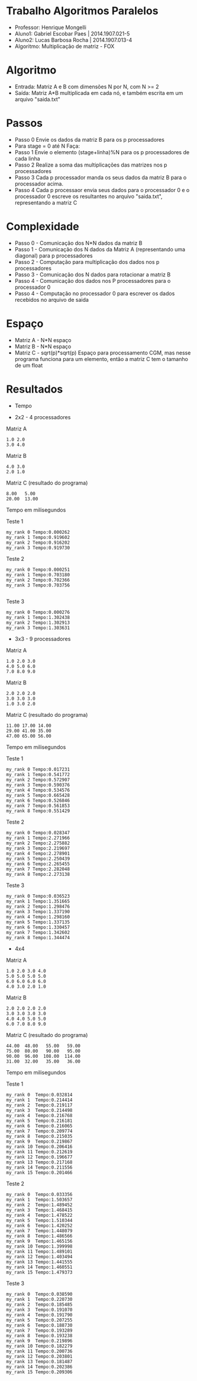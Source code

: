 # Trabalho Algoritmos Paralelos

* Professor: Henrique Mongelli
* Aluno1: Gabriel Escobar Paes  | 2014.1907.021-5
* Aluno2: Lucas Barbosa Rocha   | 2014.1907.013-4
* Algoritmo: Multiplicação de matriz - FOX

# Algoritmo

* Entrada: Matriz A e B com dimensões N por N, com N >= 2
* Saída: Matriz A*B multiplicada em cada nó, e também escrita em um arquivo "saida.txt"

# Passos

* Passo 0
	Envie os dados da matriz B para os p processadores
* Para stage = 0 até N Faça:
* Passo 1
	Envie o elemento (stage+linha)%N para os p processadores de cada linha
* Passo 2
	Realize a soma das multiplicações das matrizes nos p processadores
* Passo 3
	Cada p processador manda os seus dados da matriz B para o processador acima.
* Passo 4
	Cada p processaor envia seus dados para o processador 0 e o processador 0 escreve os resultantes no arquivo "saida.txt", representando a matriz C

# Complexidade
	
* Passo 0 - Comunicação dos N*N dados da matriz B
* Passo 1 - Comunicação dos N dados da Matriz A (representando uma diagonal) para p processadores
* Passo 2 - Computação para multiplicação dos dados nos p processadores
* Passo 3 - Comunicação dos N dados para rotacionar a matriz B
* Passo 4 - Comunicação dos dados nos P processadores para o processador 0
* Passo 4 - Computação no processador 0 para escrever os dados recebidos no arquivo de saida

# Espaço

* Matriz A - N*N espaço
* Matriz B - N*N espaço
* Matriz C - sqrt(p)*sqrt(p) Espaço para processamento CGM, mas nesse programa funciona para um elemento, então a matriz C tem o tamanho de um float


# Resultados

* Tempo

* 2x2 - 4 processadores

Matriz A

```
1.0 2.0
3.0 4.0
```

Matriz B

```
4.0 3.0
2.0 1.0
```

Matriz C (resultado do programa)

```
8.00   5.00
20.00  13.00
```

Tempo em milisegundos

Teste 1

```
my_rank 0 Tempo:0.000262
my_rank 1 Tempo:0.919602
my_rank 2 Tempo:0.916202
my_rank 3 Tempo:0.919730

```

Teste 2

```
my_rank 0 Tempo:0.000251
my_rank 1 Tempo:0.703180
my_rank 2 Tempo:0.702366
my_rank 3 Tempo:0.703756


```

Teste 3

```
my_rank 0 Tempo:0.000276
my_rank 1 Tempo:1.302438
my_rank 2 Tempo:1.302913
my_rank 3 Tempo:1.303631

```

* 3x3 - 9 processadores

Matriz A

```
1.0 2.0 3.0
4.0 5.0 6.0
7.0 8.0 9.0
```

Matriz B

```
2.0 2.0 2.0
3.0 3.0 3.0
1.0 3.0 2.0
```

Matriz C (resultado do programa)

```
11.00 17.00 14.00
29.00 41.00 35.00
47.00 65.00 56.00
```

Tempo em milisegundos

Teste 1

```
my_rank 0 Tempo:0.017231
my_rank 1 Tempo:0.541772
my_rank 2 Tempo:0.572907
my_rank 3 Tempo:0.590376
my_rank 4 Tempo:0.534576
my_rank 5 Tempo:0.665428
my_rank 6 Tempo:0.526846
my_rank 7 Tempo:0.561853
my_rank 8 Tempo:0.551429
```

Teste 2

```
my_rank 0 Tempo:0.028347
my_rank 1 Tempo:2.271966
my_rank 2 Tempo:2.275882
my_rank 3 Tempo:2.219697
my_rank 4 Tempo:2.278901
my_rank 5 Tempo:2.250439
my_rank 6 Tempo:2.265455
my_rank 7 Tempo:2.282048
my_rank 8 Tempo:2.273138

```

Teste 3

```
my_rank 0 Tempo:0.036523
my_rank 1 Tempo:1.351665
my_rank 2 Tempo:1.298476
my_rank 3 Tempo:1.337190
my_rank 4 Tempo:1.298160
my_rank 5 Tempo:1.337135
my_rank 6 Tempo:1.330457
my_rank 7 Tempo:1.342602
my_rank 8 Tempo:1.344474

```

* 4x4

Matriz A

```
1.0 2.0 3.0 4.0
5.0 5.0 5.0 5.0
6.0 6.0 6.0 6.0
4.0 3.0 2.0 1.0
```

Matriz B

```
2.0 2.0 2.0 2.0
3.0 3.0 3.0 3.0
4.0 4.0 5.0 5.0
6.0 7.0 8.0 9.0
```

Matriz C (resultado do programa)

```
44.00  48.00   55.00   59.00
75.00  80.00   90.00   95.00
90.00  96.00  108.00  114.00
31.00  32.00   35.00   36.00
```

Tempo em milisegundos

Teste 1

```
my_rank 0  Tempo:0.032814
my_rank 1  Tempo:0.214414
my_rank 2  Tempo:0.219117
my_rank 3  Tempo:0.214498
my_rank 4  Tempo:0.216768
my_rank 5  Tempo:0.216181
my_rank 6  Tempo:0.216065
my_rank 7  Tempo:0.209774
my_rank 8  Tempo:0.215035
my_rank 9  Tempo:0.219867
my_rank 10 Tempo:0.206416
my_rank 11 Tempo:0.212619
my_rank 12 Tempo:0.196677
my_rank 13 Tempo:0.217168
my_rank 14 Tempo:0.211556
my_rank 15 Tempo:0.201466
```

Teste 2

```
my_rank 0  Tempo:0.033356
my_rank 1  Tempo:1.503657
my_rank 2  Tempo:1.489452
my_rank 3  Tempo:1.468415
my_rank 4  Tempo:1.478522
my_rank 5  Tempo:1.510344
my_rank 6  Tempo:1.420252
my_rank 7  Tempo:1.448079
my_rank 8  Tempo:1.486566
my_rank 9  Tempo:1.465156
my_rank 10 Tempo:1.399998
my_rank 11 Tempo:1.489101
my_rank 12 Tempo:1.403494
my_rank 13 Tempo:1.441555
my_rank 14 Tempo:1.460551
my_rank 15 Tempo:1.479373
```
Teste 3

```
my_rank 0  Tempo:0.038590
my_rank 1  Tempo:0.220730
my_rank 2  Tempo:0.185485
my_rank 3  Tempo:0.191070
my_rank 4  Tempo:0.191790
my_rank 5  Tempo:0.207255
my_rank 6  Tempo:0.188730
my_rank 7  Tempo:0.193289
my_rank 8  Tempo:0.193238
my_rank 9  Tempo:0.219896
my_rank 10 Tempo:0.182279
my_rank 11 Tempo:0.200736
my_rank 12 Tempo:0.203801
my_rank 13 Tempo:0.181487
my_rank 14 Tempo:0.202386
my_rank 15 Tempo:0.209306
```
